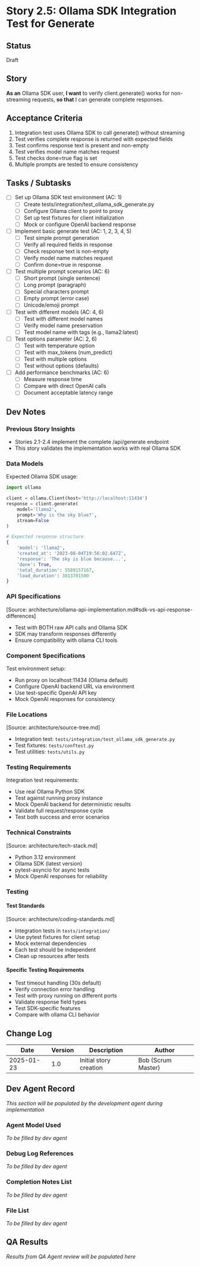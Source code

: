 # Story 2.5: Ollama SDK Integration Test for Generate

## Status
Draft

## Story
**As an** Ollama SDK user,
**I want** to verify client.generate() works for non-streaming requests,
**so that** I can generate complete responses.

## Acceptance Criteria
1. Integration test uses Ollama SDK to call generate() without streaming
2. Test verifies complete response is returned with expected fields
3. Test confirms response text is present and non-empty
4. Test verifies model name matches request
5. Test checks done=true flag is set
6. Multiple prompts are tested to ensure consistency

## Tasks / Subtasks
- [ ] Set up Ollama SDK test environment (AC: 1)
  - [ ] Create tests/integration/test_ollama_sdk_generate.py
  - [ ] Configure Ollama client to point to proxy
  - [ ] Set up test fixtures for client initialization
  - [ ] Mock or configure OpenAI backend response
- [ ] Implement basic generate test (AC: 1, 2, 3, 4, 5)
  - [ ] Test simple prompt generation
  - [ ] Verify all required fields in response
  - [ ] Check response text is non-empty
  - [ ] Verify model name matches request
  - [ ] Confirm done=true in response
- [ ] Test multiple prompt scenarios (AC: 6)
  - [ ] Short prompt (single sentence)
  - [ ] Long prompt (paragraph)
  - [ ] Special characters prompt
  - [ ] Empty prompt (error case)
  - [ ] Unicode/emoji prompt
- [ ] Test with different models (AC: 4, 6)
  - [ ] Test with different model names
  - [ ] Verify model name preservation
  - [ ] Test model name with tags (e.g., llama2:latest)
- [ ] Test options parameter (AC: 2, 6)
  - [ ] Test with temperature option
  - [ ] Test with max_tokens (num_predict)
  - [ ] Test with multiple options
  - [ ] Test without options (defaults)
- [ ] Add performance benchmarks (AC: 6)
  - [ ] Measure response time
  - [ ] Compare with direct OpenAI calls
  - [ ] Document acceptable latency range

## Dev Notes

### Previous Story Insights
- Stories 2.1-2.4 implement the complete /api/generate endpoint
- This story validates the implementation works with real Ollama SDK

### Data Models
Expected Ollama SDK usage:
```python
import ollama

client = ollama.Client(host='http://localhost:11434')
response = client.generate(
    model='llama2',
    prompt='Why is the sky blue?',
    stream=False
)

# Expected response structure
{
    'model': 'llama2',
    'created_at': '2023-08-04T19:56:02.647Z',
    'response': 'The sky is blue because...',
    'done': True,
    'total_duration': 5589157167,
    'load_duration': 3013701500
}
```

### API Specifications
[Source: architecture/ollama-api-implementation.md#sdk-vs-api-response-differences]
- Test with BOTH raw API calls and Ollama SDK
- SDK may transform responses differently
- Ensure compatibility with ollama CLI tools

### Component Specifications
Test environment setup:
- Run proxy on localhost:11434 (Ollama default)
- Configure OpenAI backend URL via environment
- Use test-specific OpenAI API key
- Mock OpenAI responses for consistency

### File Locations
[Source: architecture/source-tree.md]
- Integration test: `tests/integration/test_ollama_sdk_generate.py`
- Test fixtures: `tests/conftest.py`
- Test utilities: `tests/utils.py`

### Testing Requirements
Integration test requirements:
- Use real Ollama Python SDK
- Test against running proxy instance
- Mock OpenAI backend for deterministic results
- Validate full request/response cycle
- Test both success and error scenarios

### Technical Constraints
[Source: architecture/tech-stack.md]
- Python 3.12 environment
- Ollama SDK (latest version)
- pytest-asyncio for async tests
- Mock OpenAI responses for reliability

### Testing
#### Test Standards
[Source: architecture/coding-standards.md]
- Integration tests in `tests/integration/`
- Use pytest fixtures for client setup
- Mock external dependencies
- Each test should be independent
- Clean up resources after tests

#### Specific Testing Requirements
- Test timeout handling (30s default)
- Verify connection error handling
- Test with proxy running on different ports
- Validate response field types
- Test SDK-specific features
- Compare with ollama CLI behavior

## Change Log
| Date | Version | Description | Author |
|------|---------|-------------|--------|
| 2025-01-23 | 1.0 | Initial story creation | Bob (Scrum Master) |

## Dev Agent Record
*This section will be populated by the development agent during implementation*

### Agent Model Used
*To be filled by dev agent*

### Debug Log References
*To be filled by dev agent*

### Completion Notes List
*To be filled by dev agent*

### File List
*To be filled by dev agent*

## QA Results
*Results from QA Agent review will be populated here*